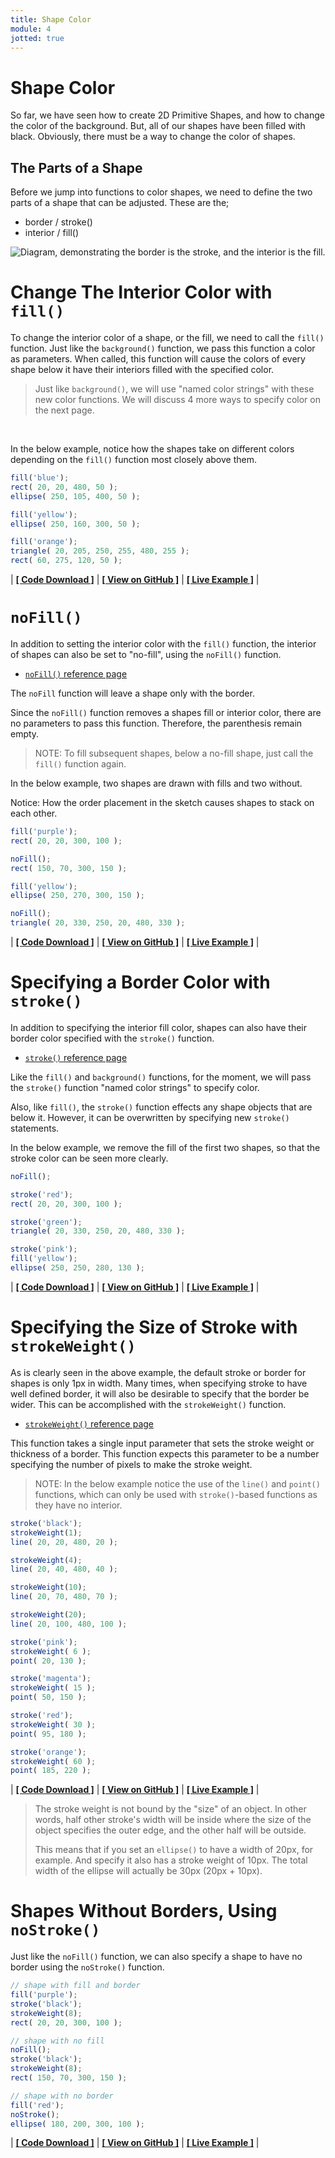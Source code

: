 ```yaml
---
title: Shape Color
module: 4
jotted: true
---
```


# Shape Color

So far, we have seen how to create 2D Primitive Shapes, and how to change the color of the background. But, all of our shapes have been filled with black. Obviously, there must be a way to change the color of shapes.

## The Parts of a Shape

Before we jump into functions to color shapes, we need to define the two parts of a shape that can be adjusted. These are the;

- border / stroke()
- interior / fill()

![Diagram, demonstrating the border is the stroke, and the interior is the fill.](../imgs/stroke_fill.png "Diagram, demonstrating the border is the stroke, and the interior is the fill.")


# Change The Interior Color with `fill()`

To change the interior color of a shape, or the fill, we need to call the `fill()` function. Just like the `background()` function, we pass this function a color as parameters. When called, this function will cause the colors of every shape below it have their interiors filled with the specified color.

> Just like `background()`, we will use "named color strings" with these new color functions. We will discuss 4 more ways to specify color on the next page.

<br />


In the below example, notice how the shapes take on different colors depending on the `fill()` function most closely above them.

```js
fill('blue');
rect( 20, 20, 480, 50 );
ellipse( 250, 105, 400, 50 );

fill('yellow');
ellipse( 250, 160, 300, 50 );

fill('orange');
triangle( 20, 205, 250, 255, 480, 255 );
rect( 60, 275, 120, 50 );
```

<div class="displayed_jotted_example">
    <div id="jotted-demo-1" class=""></div>
</div>
<script>
    new Jotted(document.querySelector("#jotted-demo-1"), {
    files: [
        {
            type: "js",
            url:"https://raw.githubusercontent.com/Montana-Media-Arts/120_CreativeCoding/master/lecture_code/04/05_fill_01/sketch.js"
        },
        {
            type: "html",
            url:"../../../p5_resources/index.html"
    }],
    // plugins: [ "codemirror", "console" ]
    plugins: [ "codemirror" ]
});
</script>

| [**[ Code Download ]**](https://github.com/Montana-Media-Arts/120_CreativeCoding/raw/master/lecture_code/04/05_fill_01/05_fill_01.zip) | [**[ View on GitHub ]**](https://github.com/Montana-Media-Arts/120_CreativeCoding/raw/master/lecture_code/04/05_fill_01/) | [**[ Live Example ]**](https://montana-media-arts.github.io/120_CreativeCoding/lecture_code/04/05_fill_01/) |

# `noFill()`

In addition to setting the interior color with the `fill()` function, the interior of shapes can also be set to "no-fill", using the `noFill()` function.

- [`noFill()` reference page](https://p5js.org/reference/#/p5/noFill)

The `noFill` function will leave a shape only with the border.

Since the `noFill()` function removes a shapes fill or interior color, there are no parameters to pass this function. Therefore, the parenthesis remain empty.

> NOTE: To fill subsequent shapes, below a no-fill shape, just call the `fill()` function again.

In the below example, two shapes are drawn with fills and two without.

Notice: How the order placement in the sketch causes shapes to stack on each other.

```js
fill('purple');
rect( 20, 20, 300, 100 );

noFill();
rect( 150, 70, 300, 150 );

fill('yellow');
ellipse( 250, 270, 300, 150 );

noFill();
triangle( 20, 330, 250, 20, 480, 330 );
```

<div class="displayed_jotted_example">
    <div id="jotted-demo-2" class=""></div>
</div>
<script>
    new Jotted(document.querySelector("#jotted-demo-2 "), {
    files: [
        {
            type: "js",
            url:"https://raw.githubusercontent.com/Montana-Media-Arts/120_CreativeCoding/master/lecture_code/04/05_fill_02/sketch.js"
        },
        {
            type: "html",
            url:"../../../p5_resources/index.html"
    }],
    // plugins: [ "codemirror", "console" ]
    plugins: [ "codemirror" ]
});
</script>

| [**[ Code Download ]**](https://github.com/Montana-Media-Arts/120_CreativeCoding/raw/master/lecture_code/04/05_fill_02/05_fill_02.zip) | [**[ View on GitHub ]**](https://github.com/Montana-Media-Arts/120_CreativeCoding/raw/master/lecture_code/04/05_fill_02/) | [**[ Live Example ]**](https://montana-media-arts.github.io/120_CreativeCoding/lecture_code/04/05_fill_02/) |



# Specifying a Border Color with `stroke()`

In addition to specifying the interior fill color, shapes can also have their border color specified with the `stroke()` function.

- [`stroke()` reference page](https://p5js.org/reference/#/p5/stroke)

Like the `fill()` and `background()` functions, for the moment, we will pass the `stroke()` function "named color strings" to specify color.

Also, like `fill()`, the `stroke()` function effects any shape objects that are below it. However, it can be overwritten by specifying new `stroke()` statements.

In the below example, we remove the fill of the first two shapes, so that the stroke color can be seen more clearly.

```js
noFill();

stroke('red');
rect( 20, 20, 300, 100 );

stroke('green');
triangle( 20, 330, 250, 20, 480, 330 );

stroke('pink');
fill('yellow');
ellipse( 250, 250, 280, 130 );
```

<div class="displayed_jotted_example">
    <div id="jotted-demo-3" class=""></div>
</div>
<script>
    new Jotted(document.querySelector("#jotted-demo-3"), {
    files: [
        {
            type: "js",
            url:"https://raw.githubusercontent.com/Montana-Media-Arts/120_CreativeCoding/master/lecture_code/04/06_stroke_01/sketch.js"
        },
        {
            type: "html",
            url:"../../../p5_resources/index.html"
    }],
    // plugins: [ "codemirror", "console" ]
    plugins: [ "codemirror" ]
});
</script>

| [**[ Code Download ]**](https://github.com/Montana-Media-Arts/120_CreativeCoding/raw/master/lecture_code/04/06_stroke_01/06_stroke_01.zip) | [**[ View on GitHub ]**](https://github.com/Montana-Media-Arts/120_CreativeCoding/raw/master/lecture_code/04/06_stroke_01/) | [**[ Live Example ]**](https://montana-media-arts.github.io/120_CreativeCoding/lecture_code/04/06_stroke_01/) |


# Specifying the Size of Stroke with `strokeWeight()`

As is clearly seen in the above example, the default stroke or border for shapes is only 1px in width. Many times, when specifying stroke to have well defined border, it will also be desirable to specify that the border be wider. This can be accomplished with the `strokeWeight()` function.

- [`strokeWeight()` reference page](https://p5js.org/reference/#/p5/strokeWeight)

This function takes a single input parameter that sets the stroke weight or thickness of a border. This function expects this parameter to be a number specifying the number of pixels to make the stroke weight.

> NOTE: In the below example notice the use of the `line()` and `point()` functions, which can only be used with `stroke()`-based functions as they have no interior.

```js
stroke('black');
strokeWeight(1);
line( 20, 20, 480, 20 );

strokeWeight(4);
line( 20, 40, 480, 40 );

strokeWeight(10);
line( 20, 70, 480, 70 );

strokeWeight(20);
line( 20, 100, 480, 100 );

stroke('pink');
strokeWeight( 6 );
point( 20, 130 );

stroke('magenta');
strokeWeight( 15 );
point( 50, 150 );

stroke('red');
strokeWeight( 30 );
point( 95, 180 );

stroke('orange');
strokeWeight( 60 );
point( 185, 220 );
```

<div class="displayed_jotted_example">
    <div id="jotted-demo-4" class=""></div>
</div>
<script>
    new Jotted(document.querySelector("#jotted-demo-4"), {
    files: [
        {
            type: "js",
            url:"https://raw.githubusercontent.com/Montana-Media-Arts/120_CreativeCoding/master/lecture_code/04/06_stroke_02/sketch.js"
        },
        {
            type: "html",
            url:"../../../p5_resources/index.html"
    }],
    // plugins: [ "codemirror", "console" ]
    plugins: [ "codemirror" ]
});
</script>

| [**[ Code Download ]**](https://github.com/Montana-Media-Arts/120_CreativeCoding/raw/master/lecture_code/04/06_stroke_02/06_stroke_02.zip) | [**[ View on GitHub ]**](https://github.com/Montana-Media-Arts/120_CreativeCoding/raw/master/lecture_code/04/06_stroke_02/) | [**[ Live Example ]**](https://montana-media-arts.github.io/120_CreativeCoding/lecture_code/04/06_stroke_02/) |

> The stroke weight is not bound by the "size" of an object. In other words, half other stroke's width will be inside where the size of the object specifies the outer edge, and the other half will be outside.
>
> This means that if you set an `ellipse()` to have a width of 20px, for example. And specify it also has a stroke weight of 10px. The total width of the ellipse will actually be 30px (20px + 10px).

# Shapes Without Borders, Using `noStroke()`

Just like the `noFill()` function, we can also specify a shape to have no border using the `noStroke()` function.

```js
// shape with fill and border
fill('purple');
stroke('black');
strokeWeight(8);
rect( 20, 20, 300, 100 );

// shape with no fill
noFill();
stroke('black');
strokeWeight(8);
rect( 150, 70, 300, 150 );

// shape with no border
fill('red');
noStroke();
ellipse( 180, 200, 300, 100 );
```

<div class="displayed_jotted_example">
    <div id="jotted-demo-5" class=""></div>
</div>
<script>
    new Jotted(document.querySelector("#jotted-demo-5"), {
    files: [
        {
            type: "js",
            url:"https://raw.githubusercontent.com/Montana-Media-Arts/120_CreativeCoding/master/lecture_code/04/06_stroke_03/sketch.js"
        },
        {
            type: "html",
            url:"../../../p5_resources/index.html"
    }],
    // plugins: [ "codemirror", "console" ]
    plugins: [ "codemirror" ]
});
</script>

| [**[ Code Download ]**](https://github.com/Montana-Media-Arts/120_CreativeCoding/raw/master/lecture_code/04/06_stroke_03/06_stroke_03.zip) | [**[ View on GitHub ]**](https://github.com/Montana-Media-Arts/120_CreativeCoding/raw/master/lecture_code/04/06_stroke_03/) | [**[ Live Example ]**](https://montana-media-arts.github.io/120_CreativeCoding/lecture_code/04/06_stroke_03/) |
